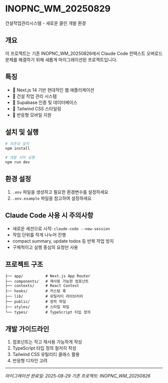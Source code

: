 # INOPNC_WM_20250829

건설작업관리시스템 - 새로운 클린 개발 환경

## 개요

이 프로젝트는 기존 INOPNC_WM_20250826에서 Claude Code 컨텍스트 오버로드 문제를 해결하기 위해 새롭게 마이그레이션된 프로젝트입니다.

## 특징

- 🚀 Next.js 14 기반 현대적인 웹 애플리케이션
- 💼 건설 작업 관리 시스템
- 🔐 Supabase 인증 및 데이터베이스
- 🎨 Tailwind CSS 스타일링
- 📱 반응형 모바일 지원

## 설치 및 실행

```bash
# 의존성 설치
npm install

# 개발 서버 실행
npm run dev
```

## 환경 설정

1. `.env` 파일을 생성하고 필요한 환경변수를 설정하세요
2. `.env.example` 파일을 참고하여 설정하세요

## Claude Code 사용 시 주의사항

- 새로운 세션으로 시작: `claude-code --new-session`
- 작업 단위를 작게 나누어 진행
- compact summary, update todos 등 반복 작업 방지
- 구체적이고 실행 중심의 요청만 사용

## 프로젝트 구조

```
├── app/          # Next.js App Router
├── components/   # 재사용 가능한 컴포넌트
├── contexts/     # React Context
├── hooks/        # 커스텀 훅
├── lib/          # 유틸리티 라이브러리
├── public/       # 정적 파일
├── styles/       # 스타일 파일
└── types/        # TypeScript 타입 정의
```

## 개발 가이드라인

1. 컴포넌트는 작고 재사용 가능하게 작성
2. TypeScript 타입 정의 철저히 작성
3. Tailwind CSS 유틸리티 클래스 활용
4. 반응형 디자인 고려

---

*마이그레이션 완료일: 2025-08-29*
*기존 프로젝트: INOPNC_WM_20250826*